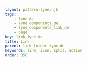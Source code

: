 ```yaml
---
layout: pattern-lyne.njk
tags: 
    - lyne_de
    - lyne_components_de
    - lyne_components_link_de
    - page
key: link-lyne_de
title: Link
parent: link-folder-lyne_de
keywords: link, icon, split, action
order: 350
---
```

